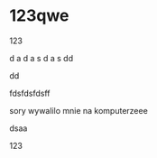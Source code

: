 # 123qwe
123


d
a
d
a
s
d
a
s
dd


dd


fdsfdsfdsff


sory wywalilo mnie na komputerzeee

dsaa


123